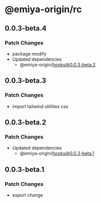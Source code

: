 # @emiya-origin/rc

## 0.0.3-beta.4

### Patch Changes

- package modify
- Updated dependencies
  - @emiya-origin/hooks@0.0.3-beta.2

## 0.0.3-beta.3

### Patch Changes

- import tailwind utilities css

## 0.0.3-beta.2

### Patch Changes

- Updated dependencies
  - @emiya-origin/hooks@0.0.3-beta.1

## 0.0.3-beta.1

### Patch Changes

- export change
